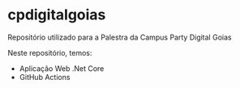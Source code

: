 # cpdigitalgoias
Repositório utilizado para a Palestra da Campus Party Digital Goias

Neste repositório, temos:

- Aplicação Web .Net Core
- GitHub Actions
